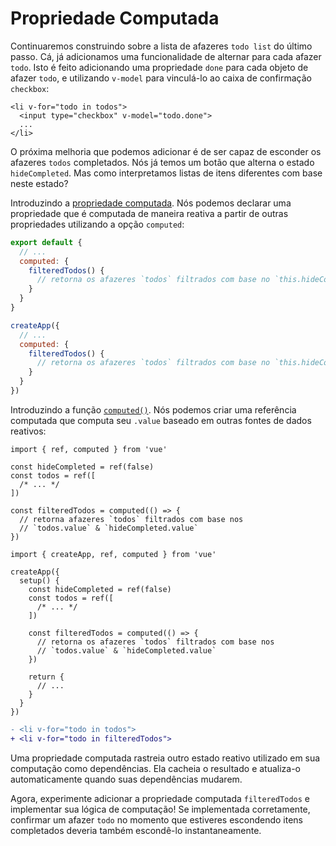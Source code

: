 # Propriedade Computada

Continuaremos construindo sobre a lista de afazeres `todo list` do último passo. Cá, já adicionamos uma funcionalidade de alternar para cada afazer `todo`. Isto é feito adicionando uma propriedade `done` para cada objeto de afazer `todo`, e utilizando `v-model` para vinculá-lo ao caixa de confirmação `checkbox`:

```vue-html{2}
<li v-for="todo in todos">
  <input type="checkbox" v-model="todo.done">
  ...
</li>
```

O próxima melhoria que podemos adicionar é de ser capaz de esconder os afazeres `todos` completados. Nós já temos um botão que alterna o estado `hideCompleted`. Mas como interpretamos listas de itens diferentes com base neste estado?

<div class="options-api">

Introduzindo a <a target="_blank" href="/guide/essentials/computed.html">propriedade computada</a>. Nós podemos declarar uma propriedade que é computada de maneira reativa a partir de outras propriedades utilizando a opção `computed`:

<div class="sfc">

```js
export default {
  // ...
  computed: {
    filteredTodos() {
      // retorna os afazeres `todos` filtrados com base no `this.hideCompleted`
    }
  }
}
```

</div>
<div class="html">

```js
createApp({
  // ...
  computed: {
    filteredTodos() {
      // retorna os afazeres `todos` filtrados com base no `this.hideCompleted`
    }
  }
})
```

</div>

</div>
<div class="composition-api">

Introduzindo a função <a target="_blank" href="/guide/essentials/computed.html">`computed()`</a>. Nós podemos criar uma referência computada que computa seu `.value` baseado em outras fontes de dados reativos:

<div class="sfc">

```js{8-11}
import { ref, computed } from 'vue'

const hideCompleted = ref(false)
const todos = ref([
  /* ... */
])

const filteredTodos = computed(() => {
  // retorna afazeres `todos` filtrados com base nos
  // `todos.value` & `hideCompleted.value`
})
```

</div>
<div class="html">

```js{10-13}
import { createApp, ref, computed } from 'vue'

createApp({
  setup() {
    const hideCompleted = ref(false)
    const todos = ref([
      /* ... */
    ])

    const filteredTodos = computed(() => {
      // retorna os afazeres `todos` filtrados com base nos
      // `todos.value` & `hideCompleted.value`
    })

    return {
      // ...
    }
  }
})
```

</div>

</div>

```diff
- <li v-for="todo in todos">
+ <li v-for="todo in filteredTodos">
```

Uma propriedade computada rastreia outro estado reativo utilizado em sua computação como dependências. Ela cacheia o resultado e atualiza-o automaticamente quando suas dependências mudarem.

Agora, experimente adicionar a propriedade computada `filteredTodos` e implementar sua lógica de computação! Se implementada corretamente, confirmar um afazer `todo` no momento que estiveres escondendo itens completados deveria também escondê-lo instantaneamente.
